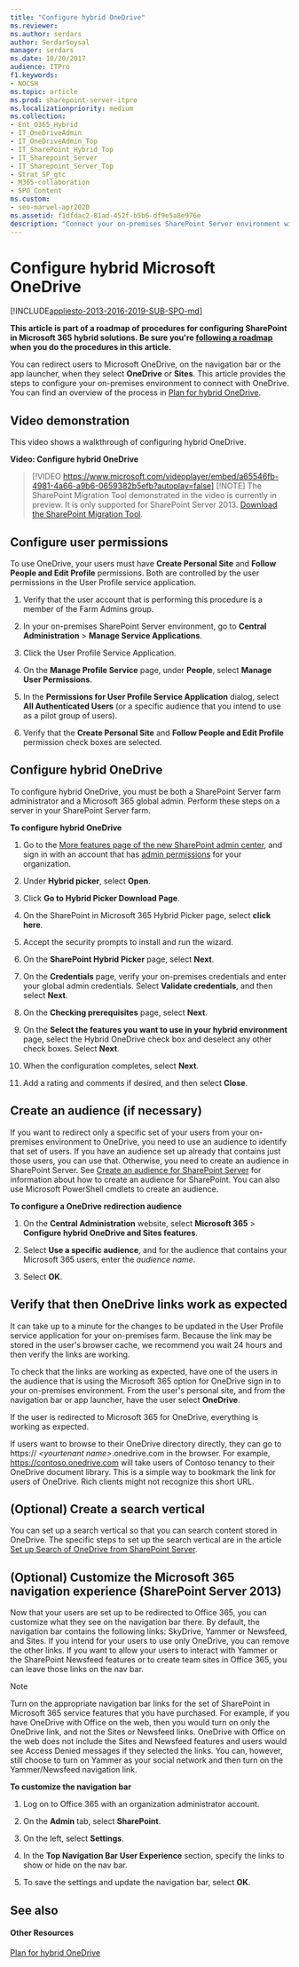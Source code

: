 ```yaml
---
title: "Configure hybrid OneDrive"
ms.reviewer: 
ms.author: serdars
author: SerdarSoysal
manager: serdars
ms.date: 10/20/2017
audience: ITPro
f1.keywords:
- NOCSH
ms.topic: article
ms.prod: sharepoint-server-itpro
ms.localizationpriority: medium
ms.collection:
- Ent_O365_Hybrid
- IT_OneDriveAdmin
- IT_OneDriveAdmin_Top
- IT_SharePoint_Hybrid_Top
- IT_Sharepoint_Server
- IT_Sharepoint_Server_Top
- Strat_SP_gtc
- M365-collaboration
- SPO_Content
ms.custom:
- seo-marvel-apr2020
ms.assetid: f1dfdac2-81ad-452f-b5b6-df9e5a8e976e
description: "Connect your on-premises SharePoint Server environment with OneDrive."
---
```


# Configure hybrid Microsoft OneDrive

[!INCLUDE[appliesto-2013-2016-2019-SUB-SPO-md](../includes/appliesto-2013-2016-2019-SUB-SPO-md.md)]
  
 **This article is part of a roadmap of procedures for configuring SharePoint in Microsoft 365 hybrid solutions. Be sure you're [following a roadmap](configuration-roadmaps.md) when you do the procedures in this article.**
  
You can redirect users to Microsoft OneDrive, on the navigation bar or the app launcher, when they select **OneDrive** or **Sites**. This article provides the steps to configure your on-premises environment to connect with OneDrive. You can find an overview of the process in [Plan for hybrid OneDrive](./plan-hybrid-onedrive-for-business.md).
  
## Video demonstration

This video shows a walkthrough of configuring hybrid OneDrive.
  
**Video: Configure hybrid OneDrive**

> [!VIDEO https://www.microsoft.com/videoplayer/embed/a65546fb-4981-4a66-a9b6-0659382b5efb?autoplay=false]
> [!NOTE]
> The SharePoint Migration Tool demonstrated in the video is currently in preview. It is only supported for SharePoint Server 2013. [Download the SharePoint Migration Tool](https://spmtreleasescus.blob.core.windows.net/install/default.htm).
  
## Configure user permissions

To use OneDrive, your users must have **Create Personal Site** and **Follow People and Edit Profile** permissions. Both are controlled by the user permissions in the User Profile service application. 
  
1. Verify that the user account that is performing this procedure is a member of the Farm Admins group.
    
2. In your on-premises SharePoint Server environment, go to **Central Administration** > **Manage Service Applications**.
    
3. Click the User Profile Service Application.
    
4. On the **Manage Profile Service** page, under **People**, select **Manage User Permissions**.
    
5. In the **Permissions for User Profile Service Application** dialog, select **All Authenticated Users** (or a specific audience that you intend to use as a pilot group of users). 
    
6. Verify that the **Create Personal Site** and **Follow People and Edit Profile** permission check boxes are selected. 
    
## Configure hybrid OneDrive
<a name="Configure"> </a>

To configure hybrid OneDrive, you must be both a SharePoint Server farm administrator and a Microsoft 365 global admin. Perform these steps on a server in your SharePoint Server farm.
  
 **To configure hybrid OneDrive**
  
1. Go to the [More features page of the new SharePoint admin center](https://admin.microsoft.com/sharepoint?page=classicfeatures&modern=true), and sign in with an account that has [admin permissions](../../SharePointOnline/sharepoint-admin-role.md) for your organization.

2. Under **Hybrid picker**, select **Open**.
    
3. Click **Go to Hybrid Picker Download Page**.
    
4. On the SharePoint in Microsoft 365 Hybrid Picker page, select **click here**.
    
5. Accept the security prompts to install and run the wizard.
    
6. On the **SharePoint Hybrid Picker** page, select **Next**.
    
7. On the **Credentials** page, verify your on-premises credentials and enter your global admin credentials. Select **Validate credentials**, and then select **Next**.
    
8. On the **Checking prerequisites** page, select **Next**.
    
9. On the **Select the features you want to use in your hybrid environment** page, select the Hybrid OneDrive check box and deselect any other check boxes. Select **Next**.
    
10. When the configuration completes, select **Next**.
    
11. Add a rating and comments if desired, and then select **Close**.
    
## Create an audience (if necessary)
<a name="CreateAudience"> </a>

If you want to redirect only a specific set of your users from your on-premises environment to OneDrive, you need to use an audience to identify that set of users. If you have an audience set up already that contains just those users, you can use that. Otherwise, you need to create an audience in SharePoint Server. See [Create an audience for SharePoint Server](../administration/create-an-audience-for-sharepoint-server.md) for information about how to create an audience for SharePoint. You can also use Microsoft PowerShell cmdlets to create an audience. 
  
 **To configure a OneDrive redirection audience**
  
1. On the **Central Administration** website, select **Microsoft 365** > **Configure hybrid OneDrive and Sites features**.
    
2. Select **Use a specific audience**, and for the audience that contains your Microsoft 365 users, enter the  *audience name*. 
    
3. Select **OK**.
    
## Verify that then OneDrive links work as expected
<a name="Verify"> </a>

It can take up to a minute for the changes to be updated in the User Profile service application for your on-premises farm. Because the link may be stored in the user's browser cache, we recommend you wait 24 hours and then verify the links are working.
  
To check that the links are working as expected, have one of the users in the audience that is using the Microsoft 365 option for OneDrive sign in to your on-premises environment. From the user's personal site, and from the navigation bar or app launcher, have the user select **OneDrive**. 
  
If the user is redirected to Microsoft 365 for OneDrive, everything is working as expected.
  
If users want to browse to their OneDrive directory directly, they can go to https:// _\<yourtenant name\>_.onedrive.com in the browser. For example, https://contoso.onedrive.com will take users of Contoso tenancy to their OneDrive document library. This is a simple way to bookmark the link for users of OneDrive. Rich clients might not recognize this short URL.
  
## (Optional) Create a search vertical
<a name="Verify"> </a>

You can set up a search vertical so that you can search content stored in OneDrive. The specific steps to set up the search vertical are in the article [Set up Search of OneDrive from SharePoint Server](set-up-search-of-onedrive-for-business-in-office-365-from-sharepoint-server.md).
  
## (Optional) Customize the Microsoft 365 navigation experience (SharePoint Server 2013)
<a name="CustomNav"> </a>

Now that your users are set up to be redirected to Office 365, you can customize what they see on the navigation bar there. By default, the navigation bar contains the following links: SkyDrive, Yammer or Newsfeed, and Sites. If you intend for your users to use only OneDrive, you can remove the other links. If you want to allow your users to interact with Yammer or the SharePoint Newsfeed features or to create team sites in Office 365, you can leave those links on the nav bar.
  
> [!NOTE]
> Turn on the appropriate navigation bar links for the set of SharePoint in Microsoft 365 service features that you have purchased. For example, if you have OneDrive with Office on the web, then you would turn on only the OneDrive link, and not the Sites or Newsfeed links. OneDrive with Office on the web does not include the Sites and Newsfeed features and users would see Access Denied messages if they selected the links. You can, however, still choose to turn on Yammer as your social network and then turn on the Yammer/Newsfeed navigation link. 
  
 **To customize the navigation bar**
  
1. Log on to Office 365 with an organization administrator account.
    
2. On the **Admin** tab, select **SharePoint**.
    
3. On the left, select **Settings**. 
    
4. In the **Top Navigation Bar User Experience** section, specify the links to show or hide on the nav bar. 
    
5. To save the settings and update the navigation bar, select **OK**. 
    
## See also
<a name="CustomNav"> </a>

#### Other Resources

[Plan for hybrid OneDrive](./plan-hybrid-onedrive-for-business.md)